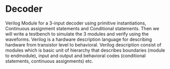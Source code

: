 # Decoder
Verilog Module for a 3-input decoder using primitive instantiations, Continuous assignment statements and Conditional statements. Then we will write a testbench to simulate the 3 modules and verify using the waveforms. Verilog is a hardware description language for describing hardware from transistor level to behavioral. Verilog description consist of modules which is basic unit of hierarchy that describes boundaries (module to endmodule), input and output and behavioral codes (conditional statements, continuous assignments) etc.
